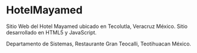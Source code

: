 # HotelMayamed
Sitio Web del Hotel Mayamed ubicado en Tecolutla, Veracruz México.
Sitio desarrollado en HTML5 y JavaScript.

Departamento de Sistemas, Restaurante Gran Teocalli, Teotihuacan México.
